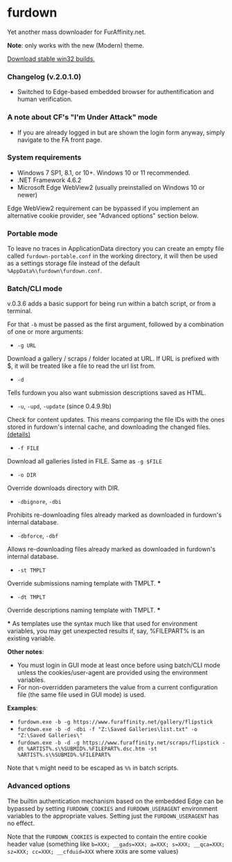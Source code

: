 # furdown
Yet another mass downloader for FurAffinity.net.

**Note**: only works with the new (Modern) theme.

[Download stable win32 builds.](https://github.com/crouvpony47/furdown/releases)

### Changelog (v.2.0.1.0)
- Switched to Edge-based embedded browser for authentification and human verification.

### A note about CF's "I'm Under Attack" mode
- If you are already logged in but are shown the login form anyway, simply navigate to the FA front page.

### System requirements
- Windows 7 SP1, 8.1, or 10+. Windows 10 or 11 recommended.
- .NET Framework 4.6.2
- Microsoft Edge WebView2 (usually preinstalled on Windows 10 or newer)

Edge WebView2 requirement can be bypassed if you implement an alternative cookie provider, see "Advanced options" section below.

### Portable mode

To leave no traces in ApplicationData directory you can create an empty file called `furdown-portable.conf` in the working directory, it will then be used as a settings storage file instead of the default `%AppData%\furdown\furdown.conf`.

### Batch/CLI mode
v.0.3.6 adds a basic support for being run within a batch script, or from a terminal.

For that `-b` must be passed as the first argument, followed by a combination of one or more arguments:

- `-g URL`

Download a gallery / scraps / folder located at URL. If URL is prefixed with $, it will be treated like a file to read the url list from.

- `-d`

Tells furdown you also want submission descriptions saved as HTML.

- `-u`, `-upd`, `-update` (since 0.4.9.9b)

Check for content updates. This means comparing the file IDs with the ones stored in furdown's internal cache, and downloading the changed files. [(details)](https://github.com/crouvpony47/furdown/issues/15)

- `-f FILE`

Download all galleries listed in FILE. Same as `-g $FILE`

- `-o DIR`

Override downloads directory with DIR.

- `-dbignore`, `-dbi`

Prohibits re-downloading files already marked as downloaded in furdown's internal database.

- `-dbforce`, `-dbf`

Allows re-downloading files already marked as downloaded in furdown's internal database.

- `-st TMPLT`

Override submissions naming template with TMPLT. __*__ 

- `-dt TMPLT`

Override descriptions naming template with TMPLT. __*__

__*__ As templates use the syntax much like that used for environment variables, you may get unexpected results if, say, %FILEPART% is an existing variable.

**Other notes**:
- You must login in GUI mode at least once before using batch/CLI mode unless the cookies/user-agent are provided using the environment variables.
- For non-overridden parameters the value from a current configuration file (the same file used in GUI mode) is used.

**Examples**:
- `furdown.exe -b -g https://www.furaffinity.net/gallery/flipstick`
- `furdown.exe -b -d -dbi -f "Z:\Saved Galleries\list.txt" -o "Z:\Saved Galleries\"`
- `furdown.exe -b -d -g https://www.furaffinity.net/scraps/flipstick -dt %ARTIST%.s\%SUBMID%.%FILEPART%.dsc.htm -st %ARTIST%.s\%SUBMID%.%FILEPART%`

Note that `%` might need to be escaped as `%%` in batch scripts.

### Advanced options

The builtin authentication mechanism based on the embedded Edge can be bypassed by setting `FURDOWN_COOKIES` and `FURDOWN_USERAGENT` environment variables to the appropriate values. Setting just the `FURDOWN_USERAGENT` has no effect.

Note that the `FURDOWN_COOKIES` is expected to contain the entire cookie header value (something like `b=XXX; __gads=XXX; a=XXX; s=XXX; __qca=XXX; sz=XXX; cc=XXX; __cfduid=XXX` where `XXX`s are some values)
